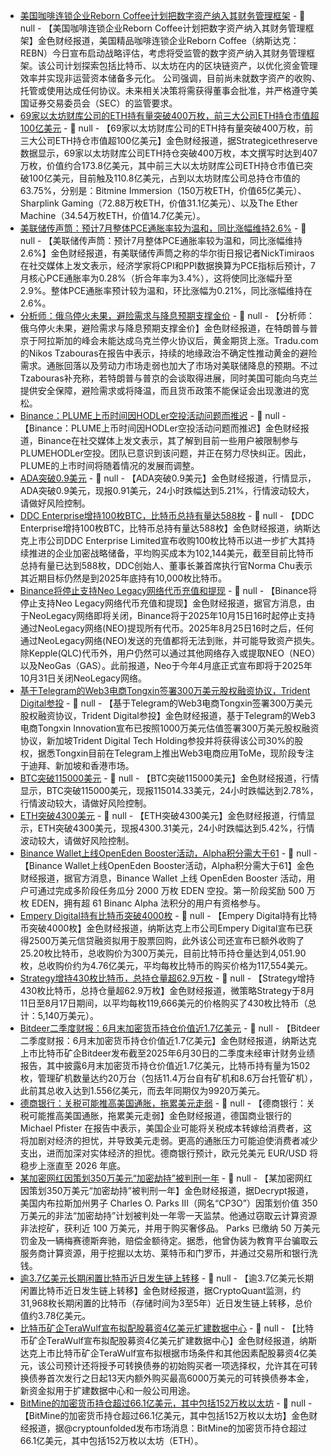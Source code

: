 - [美国咖啡连锁企业Reborn Coffee计划把数字资产纳入其财务管理框架]() - 📰 null - 【美国咖啡连锁企业Reborn Coffee计划把数字资产纳入其财务管理框架】金色财经报道，美国精品咖啡连锁企业Reborn Coffee（纳斯达克：REBN）今日宣布启动战略评估，考虑将受监管的数字资产纳入其财务管理框架。该公司计划探索包括比特币、以太坊在内的区块链资产，以优化资金管理效率并实现非运营资本储备多元化。 
公司强调，目前尚未就数字资产的收购、托管或使用达成任何协议。未来相关决策将需获得董事会批准，并严格遵守美国证券交易委员会（SEC）的监管要求。
- [69家以太坊财库公司的ETH持有量突破400万枚，前三大公司ETH持仓市值超100亿美元](https://www.strategicethreserve.xyz/) - 📰 null - 【69家以太坊财库公司的ETH持有量突破400万枚，前三大公司ETH持仓市值超100亿美元】金色财经报道，据Strategicethreserve数据显示，69家以太坊财库公司ETH持仓突破400万枚，本文撰写时达到407万枚，价值约合173.8亿美元，其中前三大以太坊财库公司ETH持仓市值已突破100亿美元，目前触及110.8亿美元，占到以太坊财库公司总持仓市值的63.75%，分别是：Bitmine Immersion（150万枚ETH，价值65亿美元）、Sharplink Gaming（72.88万枚ETH，价值31.1亿美元）、以及The Ether Machine（34.54万枚ETH，价值14.7亿美元）。
- [美联储传声筒：预计7月整体PCE通胀率较为温和，同比涨幅维持2.6%]() - 📰 null - 【美联储传声筒：预计7月整体PCE通胀率较为温和，同比涨幅维持2.6%】金色财经报道，有美联储传声筒之称的华尔街日报记者NickTimiraos在社交媒体上发文表示，经济学家将CPI和PPI数据换算为PCE指标后预计，7月核心PCE通胀率为0.28%（折合年率为3.4%），这将使同比涨幅升至2.9%。整体PCE通胀率预计较为温和，环比涨幅为0.21%，同比涨幅维持在2.6%。
- [分析师：俄乌停火未果，避险需求与降息预期支撑金价]() - 📰 null - 【分析师：俄乌停火未果，避险需求与降息预期支撑金价】金色财经报道，在特朗普与普京于阿拉斯加的峰会未能达成乌克兰停火协议后，黄金期货上涨。Tradu.com的Nikos Tzabouras在报告中表示，持续的地缘政治不确定性推动黄金的避险需求。通胀回落以及劳动力市场走弱也加大了市场对美联储降息的预期。不过Tzabouras补充称，若特朗普与普京的会谈取得进展，同时美国可能向乌克兰提供安全保障，避险需求或将降温，而且货币政策不能保证会出现激进的宽松。
- [Binance：PLUME上币时间因HODLer空投活动问题而推迟]() - 📰 null - 【Binance：PLUME上币时间因HODLer空投活动问题而推迟】金色财经报道，Binance在社交媒体上发文表示，其了解到目前一些用户被限制参与PLUMEHODLer空投。团队已意识到该问题，并正在努力尽快纠正。因此，PLUME的上市时间将随着情况的发展而调整。
- [ADA突破0.9美元]() - 📰 null - 【ADA突破0.9美元】金色财经报道，行情显示，ADA突破0.9美元，现报0.91美元，24小时跌幅达到5.21%，行情波动较大，请做好风险控制。
- [DDC Enterprise增持100枚BTC，比特币总持有量达588枚](https://www.businesswire.com/news/home/20250818740978/en/DDC-Enterprise-Acquires-100-BTC-to-Expand-Bitcoin-Treasury-Total-Holdings-Reach-588-BTC) - 📰 null - 【DDC Enterprise增持100枚BTC，比特币总持有量达588枚】金色财经报道，纳斯达克上市公司DDC Enterprise Limited宣布收购100枚比特币以进一步扩大其持续推进的企业加密战略储备，平均购买成本为102,144美元，截至目前比特币总持有量已达到588枚，DDC创始人、董事长兼首席执行官Norma Chu表示其近期目标仍然是到2025年底持有10,000枚比特币。
- [Binance将停止支持Neo Legacy网络代币充值和提现]() - 📰 null - 【Binance将停止支持Neo Legacy网络代币充值和提现】金色财经报道，据官方消息，由于NeoLegacy网络即将关闭，Binance将于2025年10月15日16时起停止支持通过NeoLegacy网络(NEO)提现所有代币。2025年8月25日16时之后，任何通过NeoLegacy网络(NEO)发送的充值都将无法到账，并可能导致资产损失。 
除Kepple(QLC)代币外，用户仍然可以通过其他网络存入或提取NEO（NEO）以及NeoGas（GAS）。此前报道，Neo于今年4月底正式宣布即将于2025年10月31日关闭NeoLegacy网络。
- [基于Telegram的Web3电商Tongxin签署300万美元股权融资协议，Trident Digital参投](https://www.globenewswire.com/news-release/2025/08/18/3134909/0/en/Trident-Announces-Strategic-Investment-in-Web-3-0-E-Commerce-Firm-Tongxin-Innovation-Limited.html) - 📰 null - 【基于Telegram的Web3电商Tongxin签署300万美元股权融资协议，Trident Digital参投】金色财经报道，基于Telegram的Web3电商Tongxin Innovation宣布已按照1000万美元估值签署300万美元股权融资协议，新加坡Trident Digital Tech Holding参投并将获得该公司30%的股权，据悉Tongxin目前在Telegram上推出Web3电商应用ToMe，现阶段专注于迪拜、新加坡和香港市场。
- [BTC突破115000美元]() - 📰 null - 【BTC突破115000美元】金色财经报道，行情显示，BTC突破115000美元，现报115014.33美元，24小时跌幅达到2.78%，行情波动较大，请做好风险控制。
- [ETH突破4300美元]() - 📰 null - 【ETH突破4300美元】金色财经报道，行情显示，ETH突破4300美元，现报4300.31美元，24小时跌幅达到5.42%，行情波动较大，请做好风险控制。
- [Binance Wallet上线OpenEden Booster活动，Alpha积分需大于61]() - 📰 null - 【Binance Wallet上线OpenEden Booster活动，Alpha积分需大于61】金色财经报道，据官方消息，Binance Wallet 上线 OpenEden Booster 活动，用户可通过完成多阶段任务瓜分 2000 万枚 EDEN 空投。第一阶段奖励 500 万枚 EDEN，拥有超 61 Binanc Alpha 法积分的用户有资格参与。
- [Empery Digital持有比特币突破4000枚](https://www.businesswire.com/news/home/20250818459513/en/Empery-Digital-Secures-%2425-Million-Credit-Facility-to-Fund-Share-Repurchases) - 📰 null - 【Empery Digital持有比特币突破4000枚】金色财经报道，纳斯达克上市公司Empery Digital宣布已获得2500万美元信贷融资拟用于股票回购，此外该公司还宣布已额外收购了25.20枚比特币，总收购价为300万美元，目前比特币持仓量达到4,051.90枚，总收购价约为4.76亿美元，平均每枚比特币的购买价格为117,554美元。
- [Strategy增持430枚比特币，总持仓量超62.9万枚](https://x.com/Strategy/status/1957412636133318840) - 📰 null - 【Strategy增持430枚比特币，总持仓量超62.9万枚】金色财经报道，微策略Strategy于8月11日至8月17日期间，以平均每枚119,666美元的价格购买了430枚比特币（总计：5,140万美元）。
- [Bitdeer二季度财报：6月末加密货币持仓价值近1.7亿美元](https://www.globenewswire.com/news-release/2025/08/18/3134917/0/en/Bitdeer-Reports-Unaudited-Financial-Results-for-the-Second-Quarter-of-2025.html) - 📰 null - 【Bitdeer二季度财报：6月末加密货币持仓价值近1.7亿美元】金色财经报道，纳斯达克上市比特币矿企Bitdeer发布截至2025年6月30日的二季度未经审计财务业绩报告，其中披露6月末加密货币持仓价值近1.7亿美元，比特币持有量为1502枚，管理矿机数量达约20万台（包括11.4万台自有矿机和8.6万台托管矿机），此前其总收入达到1.556亿美元，而去年同期仅为9920万美元。
- [德商银行：关税可能推高美国通胀，拖累美元走弱]() - 📰 null - 【德商银行：关税可能推高美国通胀，拖累美元走弱】金色财经报道，德国商业银行的 Michael Pfister 在报告中表示，美国企业可能将关税成本转嫁给消费者，这将加剧对经济的担忧，并导致美元走弱。更高的通胀压力可能迫使消费者减少支出，进而加深对实体经济的担忧。德商银行预计，欧元兑美元 EUR/USD 将稳步上涨直至 2026 年底。
- [某加密网红因策划350万美元“加密劫持”被判刑一年]() - 📰 null - 【某加密网红因策划350万美元“加密劫持”被判刑一年】金色财经报道，据Decrypt报道，美国内布拉斯加州男子 Charles O. Parks III（网名“CP3O”）因策划价值 350 万美元的非法“加密劫持”计划被判处一年零一天监禁。他通过窃取云计算资源非法挖矿，获利近 100 万美元，并用于购买奢侈品。 
Parks 已缴纳 50 万美元罚金及一辆梅赛德斯奔驰，赔偿金额待定。据悉，他曾伪装为教育平台骗取云服务商计算资源，用于挖掘以太坊、莱特币和门罗币，并通过交易所和银行洗钱。
- [逾3.7亿美元长期闲置比特币近日发生链上转移]() - 📰 null - 【逾3.7亿美元长期闲置比特币近日发生链上转移】金色财经报道，据CryptoQuant监测，约31,968枚长期闲置的比特币（存储时间为3至5年）近日发生链上转移，总价值约3.78亿美元。
- [比特币矿企TeraWulf宣布拟配股募资4亿美元扩建数据中心](https://www.globenewswire.com/news-release/2025/08/18/3134911/0/en/TeraWulf-Inc-Announces-Proposed-Private-Offering-of-400-Million-of-Convertible-Notes.html) - 📰 null - 【比特币矿企TeraWulf宣布拟配股募资4亿美元扩建数据中心】金色财经报道，纳斯达克上市比特币矿企TeraWulf宣布拟根据市场条件和其他因素配股募资4亿美元，该公司预计还将授予可转换债券的初始购买者一项选择权，允许其在可转换债券首次发行之日起13天内额外购买最高6000万美元的可转换债券本金，新资金拟用于扩建数据中心和一般公司用途。
- [BitMine的加密货币持仓超过66.1亿美元，其中包括152万枚以太坊]() - 📰 null - 【BitMine的加密货币持仓超过66.1亿美元，其中包括152万枚以太坊】金色财经报道，据@cryptounfolded发布市场消息：BitMine的加密货币持仓超过66.1亿美元，其中包括152万枚以太坊（ETH）。
